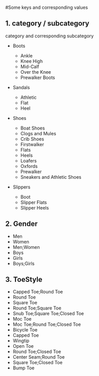 #Some keys and corresponding values

## 1. category / subcategory
category and corresponding subcategory

* Boots
	* Ankle
	* Knee High
	* Mid-Calf
	* Over the Knee
	* Prewalker Boots

* Sandals
	* Athletic
	* Flat
	* Heel

* Shoes
	* Boat Shoes
	* Clogs and Mules
	* Crib Shoes
	* Firstwalker
	* Flats
	* Heels
	* Loafers
	* Oxfords
	* Prewalker
	* Sneakers and Athletic Shoes

* Slippers
	* Boot
	* Slipper Flats
	* Slipper Heels


## 2. Gender

* Men
* Women
* Men;Women
* Boys
* Girls
* Boys;Girls

## 3. ToeStyle

* Capped Toe;Round Toe
* Round Toe
* Square Toe
* Round Toe;Square Toe
* Snub Toe;Square Toe;Closed Toe
* Moc Toe
* Moc Toe;Round Toe;Closed Toe
* Bicycle Toe
* Capped Toe
* Wingtip
* Open Toe
* Round Toe;Closed Toe
* Center Seam;Round Toe
* Square Toe;Closed Toe
* Bump Toe
	